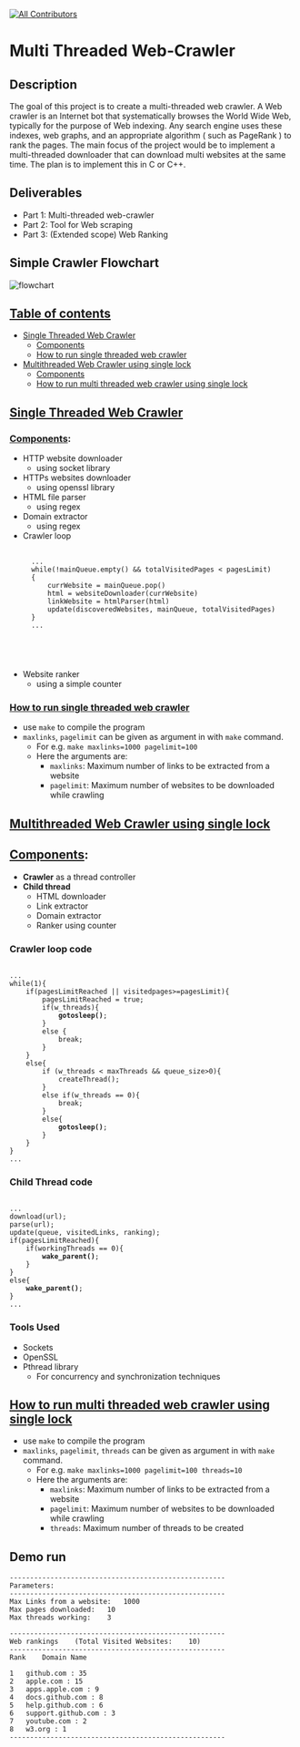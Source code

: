 <!-- ALL-CONTRIBUTORS-BADGE:START - Do not remove or modify this section -->
[![All Contributors](https://img.shields.io/badge/all_contributors-4-orange.svg?style=flat-square)](#contributors-)
<!-- ALL-CONTRIBUTORS-BADGE:END -->

# Multi Threaded Web-Crawler

## Description
The goal of this project is to create a multi-threaded web crawler. A Web crawler is an Internet bot that systematically browses the World Wide Web, typically for the purpose of Web indexing. Any search engine uses these indexes, web graphs, and an appropriate algorithm ( such as PageRank ) to rank the pages. The main focus of the project would be to implement a multi-threaded downloader that can download multi websites at the same time. The plan is to implement this in C or C++.

## Deliverables
 - Part 1: Multi-threaded web-crawler
 - Part 2: Tool for Web scraping
 - Part 3: (Extended scope) Web Ranking

## Simple Crawler Flowchart
![flowchart](https://github.com/ShrutiKatpara/Web-Crawler/blob/main/flowchart.jpg?raw=true)

## [Table of contents](#table-of-contents)
- [Single Threaded Web Crawler](#single-threaded)
    - [Components](#single-threaded-components)
    - [How to run single threaded web crawler](#run-multi-threaded)
- [Multithreaded Web Crawler using single lock](#multi-threaded-singlelock)
    - [Components](#multi-threaded-components)
    - [How to run multi threaded web crawler using single lock](#run-multi-threaded-singlelock)


## [Single Threaded Web Crawler](#single-threaded)

### [Components](#single-threaded-components):
- HTTP website downloader
    - using socket library
- HTTPs websites downloader
    - using openssl library
- HTML file parser
    - using regex
- Domain extractor
    - using regex
- Crawler loop
    <pre>
    <code>
    ...
    while(!mainQueue.empty() && totalVisitedPages < pagesLimit)
    {
        currWebsite = mainQueue.pop()
        html = websiteDownloader(currWebsite)
        linkWebsite = htmlParser(html)
        update(discoveredWebsites, mainQueue, totalVisitedPages)
    }
    ...
    </pre>
    </code>
- Website ranker
    - using a simple counter

### [How to run single threaded web crawler](#run-single-threaded)
- use `make` to compile the program
- `maxlinks`, `pagelimit` can be given as argument in with `make` command.
    - For e.g. `make maxlinks=1000 pagelimit=100`
    - Here the arguments are:
        - `maxlinks`: Maximum number of links to be extracted from a website
        - `pagelimit`: Maximum number of websites to be downloaded while crawling

## [Multithreaded Web Crawler using single lock](#multi-threaded-singlelock)

## [Components](#multi-threaded-components):
 - **Crawler** as a thread controller
 - **Child thread**
    - HTML downloader
    - Link extractor
    - Domain extractor
    - Ranker using counter

### Crawler loop code
<pre>
<code>
...
while(1){
    if(pagesLimitReached || visitedpages>=pagesLimit){
        pagesLimitReached = true;
        if(w_threads){
            <b>gotosleep()</b>;
        }
        else {
            break;
        }
    }
    else{
        if (w_threads < maxThreads && queue_size>0){
            createThread();
        }
        else if(w_threads == 0){
            break;
        }
        else{
            <b>gotosleep()</b>;
        }
    }
}
...
</pre></code>

### Child Thread code
<pre>
<code>
...
download(url);
parse(url);
update(queue, visitedLinks, ranking);
if(pagesLimitReached){
    if(workingThreads == 0){
        <b>wake_parent()</b>;
    }
}
else{
    <b>wake_parent()</b>;
}
...
</pre></code>


### Tools Used
 - Sockets
 - OpenSSL
 - Pthread library
    - For concurrency and synchronization techniques

## [How to run multi threaded web crawler using single lock](#run-multi-threaded-singlelock)
- use `make` to compile the program
- `maxlinks`, `pagelimit`, `threads` can be given as argument in with `make` command.
    - For e.g. `make maxlinks=1000 pagelimit=100 threads=10`
    - Here the arguments are:
        - `maxlinks`: Maximum number of links to be extracted from a website
        - `pagelimit`: Maximum number of websites to be downloaded while crawling
        - `threads`: Maximum number of threads to be created

## Demo run
<pre><code>-----------------------------------------------------
Parameters:
-----------------------------------------------------
Max Links from a website:	1000
Max pages downloaded:	10
Max threads working:	3

-----------------------------------------------------
Web rankings	(Total Visited Websites:	10)
-----------------------------------------------------
Rank	Domain Name

1	github.com : 35
2	apple.com : 15
3	apps.apple.com : 9
4	docs.github.com : 8
5	help.github.com : 6
6	support.github.com : 3
7	youtube.com : 2
8	w3.org : 1
-----------------------------------------------------</pre></code>